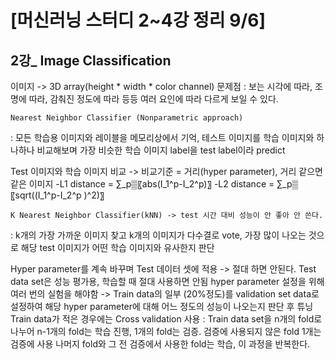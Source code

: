# [머신러닝 스터디 2~4강 정리 9/6]
## 2강_ Image Classification
이미지 -> 3D array(height * width * color channel)
문제점 : 보는 시각에 따라, 조명에 따라, 감춰진 정도에 따라 등등 여러 요인에 따라 다르게 보일 수 있다.

	Nearest Neighbor Classifier (Nonparametric approach)
: 모든 학습용 이미지와 레이블을 메모리상에서 기억, 테스트 이미지를 학습 이미지와 하나하나 비교해보며 가장 비슷한 학습 이미지 label을 test label이라 predict

Test 이미지와 학습 이미지 비교 -> 비교기준 = 거리(hyper parameter), 거리 같으면 같은 이미지
-L1 distance = ∑_p▒〖abs(I_1^p-I_2^p)〗
-L2 distance = ∑_p▒〖sqrt((I_1^p-I_2^p )^2)〗

	K Nearest Neighbor Classifier(kNN) -> test 시간 대비 성능이 안 좋아 안 쓴다.
: k개의 가장 가까운 이미지 찾고 k개의 이미지가 다수결로 vote, 가장 많이 나오는 것으로 해당 test 이미지가 어떤 학습 이미지와 유사한지 판단

Hyper parameter를 계속 바꾸며 Test 데이터 셋에 적용 -> 절대 하면 안된다.
Test data set은 성능 평가용, 학습할 때 절대 사용하면 안됨
hyper parameter 설정을 위해 여러 번의 실험을 해야함 -> Train data의 일부 (20%정도)를 validation set data로 설정하여 해당 hyper parameter에 대해 어느 정도의 성능이 나오는지 판단 후 튜닝
Train data가 적은 경우에는 Cross validation 사용
: Train data set을 n개의 fold로 나누어 n-1개의 fold는 학습 진행, 1개의 fold는 검증. 검증에 사용되지 않은 fold 1개는 검증에 사용 나머지 fold와 그 전 검증에서 사용한 fold는 학습, 이 과정을 반복한다.
